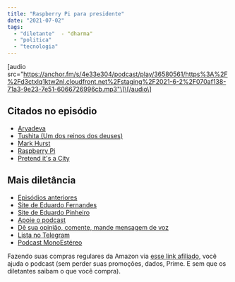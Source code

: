 ```yaml
---
title: "Raspberry Pi para presidente"
date: "2021-07-02"
tags: 
  - "diletante"  - "dharma"
  - "politica"
  - "tecnologia"
---
```


\[audio src="https://anchor.fm/s/4e33e304/podcast/play/36580561/https%3A%2F%2Fd3ctxlq1ktw2nl.cloudfront.net%2Fstaging%2F2021-6-2%2F070af138-71a3-9e23-7e51-6066726996cb.mp3"\]\[/audio\]

## Citados no episódio

- [Aryadeva](https://en.wikipedia.org/wiki/Aryadeva)
- [Tushita (Um dos reinos dos deuses)](https://en.wikipedia.org/wiki/Tushita)
- [Mark Hurst](https://creativegood.com/mark-hurst/)
- [Raspberry Pi](https://www.raspberrypi.org/)
- [Pretend it's a City](https://en.wikipedia.org/wiki/Pretend_It%27s_a_City)

## Mais diletância

- [Episódios anteriores](https://eduf.me/diletante/)
- [Site de Eduardo Fernandes](https://eduf.me/)
- [Site de Eduardo Pinheiro](https://tzal.org/)
- [Apoie o podcast](https://eduf.me/apoie/)
- [Dê sua opinião, comente, mande mensagem de voz](https://eduf.me/contato/)
- [Lista no Telegram](https://t.me/edufme)
- [Podcast MonoEstéreo](https://eduf.me/monoestereo/)

Fazendo suas compras regulares da Amazon via [esse link afiliado](https://www.amazon.com.br/?&linkCode=ll2&tag=eduf-20&linkId=89f6c0120179c4d4d6f906d2100734f7&language=pt_BR&ref_=as_li_ss_tl), você ajuda o podcast (sem perder suas promoções, dados, Prime. E sem que os diletantes saibam o que você compra).

